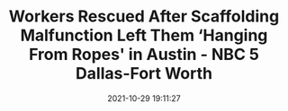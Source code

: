---
"title": "Workers Rescued After Scaffolding Malfunction Left Them ‘Hanging From Ropes' in Austin - NBC 5 Dallas-Fort Worth"
"date": "2021-10-29 19:11:27"
"feed_name": "GOOGLENEWSCONSTRUCTION"
"feed_website": "https://news.google.com/search?q=construction%2Bincident&hl=en-US&gl=US&ceid=US:en"
"feed_rss": "https://news.google.com/rss/search?q=construction%2Bincident&hl=en-US&gl=US&ceid=US:en"
"link": "https://www.nbcdfw.com/news/local/texas-news/workers-rescued-after-scaffolding-malfunction-left-them-hanging-from-ropes-in-austin/2792396/"
"source": "{'href': 'https://www.nbcdfw.com', 'title': 'NBC 5 Dallas-Fort Worth'}"
"file": "_posts/2021-1-1-451b3e54221034c1b4a4701a8e8cba7f94f54a46.md"
"accident": "1"
"drilling": "0"
"dead": "0"
"injured": "0"
"arrested": "0"
"place": "unknown place"
"where": "unknown site"
"causes": "unknown"
"place_uri": "unknown place"
---